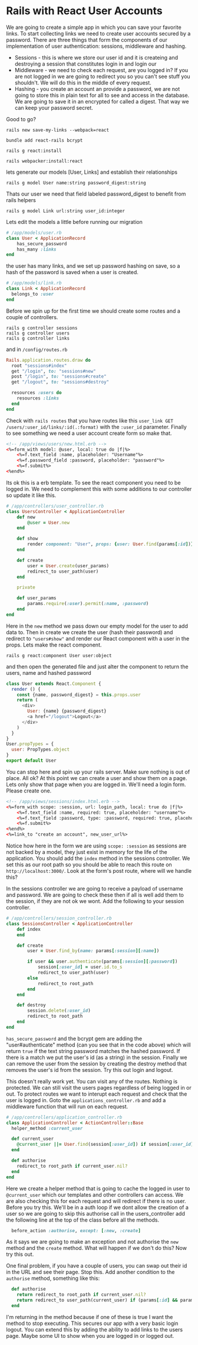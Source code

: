 # Rails with React User Accounts

We are going to create a simple app in which you can save your favorite links. To start collecting links we need to create user accounts secured by a password. There are three things that form the components of our implementation of user authentication: sessions, middleware and hashing.

* Sessions - this is where we store our user id and it is createing and destroying a session that constitutes login in and login our
* Middleware - we need to check each request, are you logged in? If you are not logged in we are going to redirect you so you can't see stuff you shouldn't. We will do this in the middle of every request.
* Hashing - you create an account an provide a password, we are not going to store this in plain text for all to see and access in the database. We are going to save it in an encrypted for called a digest. That way we can keep your password secret.

Good to go?

```
rails new save-my-links --webpack=react 
```
```
bundle add react-rails bcrypt
```
```
rails g react:install
```
```
rails webpacker:install:react
```
lets generate our models [User, Links] and establish their relationships
```
rails g model User name:string password_digest:string
```
Thats our user we need that field labeled password_digest to benefit from rails helpers
```
rails g model Link url:string user_id:integer
```
Lets edit the models a little before running our migration
```ruby
# /app/models/user.rb
class User < ApplicationRecord
    has_secure_password
    has_many :links
end
```
the user has many links, and we set up password hashing on save, so a hash of the password is saved when a user is created.
```ruby
# /app/models/link.rb
class Link < ApplicationRecord
  belongs_to :user
end
```
Before we spin up for the first time we should create some routes and a couple of controllers.
```
rails g controller sessions
rails g controller users
rails g controller links
```
and in `/config/routes.rb`
```ruby
Rails.application.routes.draw do
  root "sessions#index"
  get "/login", to: "sessions#new"
  post "/login", to: "sessions#create"
  get "/logout", to: "sessions#destroy"

  resources :users do
    resources :links
  end
end
```
Check with `rails routes` that you have routes like this `user_link GET /users/:user_id/links/:id(.:format)` with the `:user_id` parameter. Finally to see something we need a user account create form so make that.
```html
<!-- /app/views/users/new.html.erb -->
<%=form_with model: @user, local: true do |f|%>
    <%=f.text_field :name, placeholder: "Username"%>
    <%=f.password_field :password, placeholder: "password"%>
    <%=f.submit%>
<%end%>
```
Its ok this is a erb template. To see the react component you need to be logged in. We need to complement this with some additions to our controller so update it like this.
```ruby
# /app/controllers/user_controller.rb
class UsersController < ApplicationController
    def new
        @user = User.new
    end

    def show
        render component: "User", props: {user: User.find(params[:id])}
    end

    def create
        user = User.create(user_params)
        redirect_to user_path(user)
    end

    private

    def user_params
        params.require(:user).permit(:name, :password)
    end
end
```
Here in the `new` method we pass down our empty model for the user to add data to. Then in create we create the user (hash their password) and redirect to `"users#show"` and render our React component with a user in the props. Lets make the react component.
```
rails g react:component User user:object
```
and then open the generated file and just alter the component to return the users, name and hashed password
```js
class User extends React.Component {
  render () {
    const {name, password_digest} = this.props.user
    return (
      <div>
        User: {name} {password_digest}
        <a href="/logout">Logout</a>
      </div>
    )
  }
}
User.propTypes = {
  user: PropTypes.object
}
export default User
```
You can stop here and spin up your rails server. Make sure nothing is out of place. All ok? At this point we can create a user and show them on a page. Lets only show that page when you are logged in. We'll need a login form. Please create one.
```html
<!-- /app/views/sessions/index.html.erb -->
<%=form_with scope: :session, url: login_path, local: true do |f|%>
    <%=f.text_field :name, required: true, placeholder: "username"%>
    <%=f.text_field :password, type: :password, required: true, placeholder: "password"%>
    <%=f.submit%>
<%end%>
<%=link_to "create an account", new_user_url%>
```
Notice how here in the form we are using `scope: :session` as sessions are not backed by a model, they just exist in memory for the life of the application. You should add the `index` method in the sessions controller. We set this as our root path so you should be able to reach this route on `http://localhost:3000/`. Look at the form's post route, where will we handle this?

In the sessions controller we are going to receive a payload of username and password. We are going to check these then if all is well add them to the session, if they are not ok we wont. Add the following to your session controller.
```ruby
# /app/controllers/session_controller.rb
class SessionsController < ApplicationController
    def index
    end

    def create
        user = User.find_by(name: params[:session][:name])

        if user && user.authenticate(params[:session][:password])
            session[:user_id] = user.id.to_s
            redirect_to user_path(user)
        else
            redirect_to root_path
        end
    end

    def destroy
        session.delete(:user_id)
        redirect_to root_path
    end
end
```
`has_secure_password` and the bcrypt gem are adding the "user#authenticate" method (can you see that in the code above) which will return `true` if the text string password matches the hashed password. If there is a match we put the user's id (as a string) in the session. Finally we can remove the user from the session by creating the destroy method that removes the user's id from the session. Try this out login and logout.

This doesn't really work yet. You can visit any of the routes. Nothing is protected. We can still visit the users pages regardless of being logged in or out. To protect routes we want to interupt each request and check that the user is logged in. Goto the `applications_controller.rb` and add a middleware function that will run on each request.
```ruby
# /app/controllers/application_controller.rb
class ApplicationController < ActionController::Base
  helper_method :current_user

  def current_user
    @current_user ||= User.find(session[:user_id]) if session[:user_id]
  end

  def authorise
    redirect_to root_path if current_user.nil?
  end
end
```
Here we create a helper method that is going to cache the logged in user to `@current_user` which our templates and other controllers can access. We are also checking this for each request and will redirect if there is no user. Before you try this. We'll be in a auth loop if we dont allow the creation of a user so we are going to skip this authorise call in the users_controller add the following line at the top of the class before all the methods.
```ruby
  before_action :authorise, except: [:new, :create]
```
As it says we are going to make an exception and not authorise the `new` method and the `create` method. What will happen if we don't do this? Now try this out.

One final problem, if you have a couple of users, you can swap out their id in the URL and see their page. Stop this. Add another condition to the `authorise` method, something like this:
```ruby
  def authorise
    return redirect_to root_path if current_user.nil?
    return redirect_to user_path(current_user) if (params[:id] && params[:id] != session[:user_id])
  end
```
I'm returning in the method because if one of these is true I want the method to stop executing.
This secures our app with a very basic login logout. You can extend this by adding the ability to add links to the users page. Maybe some UI to show when you are logged in or logged out.
